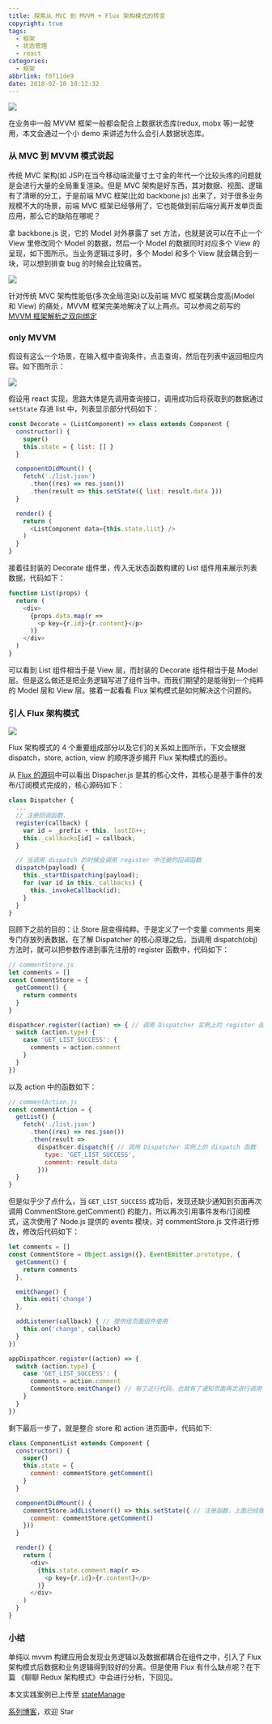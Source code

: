 ```yaml
---
title: 探索从 MVC 到 MVVM + Flux 架构模式的转变
copyright: true
tags:
  - 框架
  - 状态管理
  - react
categories:
  - 框架
abbrlink: f0f11de9
date: 2018-02-10 10:12:32
---
```


![](http://oqhtscus0.bkt.clouddn.com/77fcc2250cfde1b47300673eb3006c8c.jpg-muyy)

在业务中一般 MVVM 框架一般都会配合上数据状态库(redux, mobx 等)一起使用，本文会通过一个小 demo 来讲述为什么会引人数据状态库。

<!--more-->

### 从 MVC 到 MVVM 模式说起

传统 MVC 架构(如 JSP)在当今移动端流量寸土寸金的年代一个比较头疼的问题就是会进行大量的全局重复渲染。但是 MVC 架构是好东西，其对数据、视图、逻辑有了清晰的分工，于是前端 MVC 框架(比如 backbone.js) 出来了，对于很多业务规模不大的场景，前端 MVC 框架已经够用了，它也能做到前后端分离开发单页面应用，那么它的缺陷在哪呢？

拿 backbone.js 说，它的 Model 对外暴露了 set 方法，也就是说可以在不止一个 View 里修改同个 Model 的数据，然后一个 Model 的数据同时对应多个 View 的呈现，如下图所示。当业务逻辑过多时，多个 Model 和多个 View 就会耦合到一块，可以想到排查 bug 的时候会比较痛苦。

![](http://oqhtscus0.bkt.clouddn.com/779649b773473d622881577730d81be7.jpg-200)

针对传统 MVC 架构性能低(多次全局渲染)以及前端 MVC 框架耦合度高(Model 和 View) 的痛处，MVVM 框架完美地解决了以上两点。可以参阅之前写的 [MVVM 框架解析之双向绑定](https://github.com/MuYunyun/blog/issues/11)

### only MVVM

假设有这么一个场景，在输入框中查询条件，点击查询，然后在列表中返回相应内容。如下图所示：

![](http://oqhtscus0.bkt.clouddn.com/ecb63d73e997ebf901552c2a89a991c8.jpg-200)

假设用 react 实现，思路大体是先调用查询接口，调用成功后将获取到的数据通过 `setState` 存进 list 中，列表显示部分代码如下：

```js
const Decorate = (ListComponent) => class extends Component {
  constructor() {
    super()
    this.state = { list: [] }
  }

  componentDidMount() {
    fetch('./list.json')
      .then((res) => res.json())
      .then(result => this.setState({ list: result.data }))
  }

  render() {
    return (
      <ListComponent data={this.state.list} />
    )
  }
}
```

接着往封装的 Decorate 组件里，传入无状态函数构建的 List 组件用来展示列表数据，代码如下：

```js
function List(props) {
  return (
    <div>
      {props.data.map(r =>
        <p key={r.id}>{r.content}</p>
      )}
    </div>
  )
}
```

可以看到 List 组件相当于是 View 层，而封装的 Decorate 组件相当于是 Model 层。但是这么做还是把业务逻辑写进了组件当中。而我们期望的是能得到一个纯粹的 Model 层和 View 层。接着一起看看 Flux 架构模式是如何解决这个问题的。

### 引人 Flux 架构模式

![](http://oqhtscus0.bkt.clouddn.com/77fcc2250cfde1b47300673eb3006c8c.jpg-200)

Flux 架构模式的 4 个重要组成部分以及它们的关系如上图所示，下文会根据 dispatch，store, action, view 的顺序逐步揭开 Flux 架构模式的面纱。

从 [Flux 的源码](https://github.com/facebook/flux/blob/master/src/Dispatcher.js)中可以看出 Dispacher.js 是其的核心文件，其核心是基于事件的发布/订阅模式完成的，核心源码如下：

```js
class Dispatcher {
  ...
  // 注册回调函数，
  register(callback) {
    var id = _prefix + this._lastID++;
    this._callbacks[id] = callback;
  }

  // 当调用 dispatch 的时候会调用 register 中注册的回调函数
  dispatch(payload) {
    this._startDispatching(payload);
    for (var id in this._callbacks) {
      this._invokeCallback(id);
    }
  }
}
```

回顾下之前的目的：让 Store 层变得纯粹。于是定义了一个变量 comments 用来专门存放列表数据，在了解 Dispatcher 的核心原理之后，当调用 dispatch(obj) 方法时，就可以把参数传递到事先注册的 register 函数中，代码如下：

```js
// commentStore.js
let comments = []
const CommentStore = {
  getComment() {
    return comments
  }
}

dispathcer.register((action) => { // 调用 Dispatcher 实例上的 register 函数
  switch (action.type) {
    case 'GET_LIST_SUCCESS': {
      comments = action.comment
    }
  }
})
```

以及 action 中的函数如下：

```js
// commentAction.js
const commentAction = {
  getList() {
    fetch('./list.json')
      .then((res) => res.json())
      .then(result =>
        dispathcer.dispatch({ // 调用 Dispatcher 实例上的 dispatch 函数
          type: 'GET_LIST_SUCCESS',
          comment: result.data
        }))
  }
}
```

但是似乎少了点什么，当 `GET_LIST_SUCCESS` 成功后，发现还缺少通知到页面再次调用 CommentStore.getComment() 的能力，所以再次引用事件发布/订阅模式，这次使用了 Node.js 提供的 events 模块，对 commentStore.js 文件进行修改，修改后代码如下：

```js
let comments = []
const CommentStore = Object.assign({}, EventEmitter.prototype, {
  getComment() {
    return comments
  },

  emitChange() {
    this.emit('change')
  },

  addListener(callback) { // 提供给页面组件使用
    this.on('change', callback)
  }
})

appDispathcer.register((action) => {
  switch (action.type) {
    case 'GET_LIST_SUCCESS': {
      comments = action.comment
      CommentStore.emitChange() // 有了这行代码，也就有了通知页面再次进行调用 CommentStore.getComment 的能力
    }
  }
})
```

剩下最后一步了，就是整合 store 和 action 进页面中，代码如下:

```js
class ComponentList extends Component {
  constructor() {
    super()
    this.state = {
      comment: commentStore.getComment()
    }
  }

  componentDidMount() {
    commentStore.addListener(() => this.setState({ // 注册函数，上面已经提过，供 store 使用
      comment: commentStore.getComment()
    }))
  }

  render() {
    return (
      <div>
        {this.state.comment.map(r =>
          <p key={r.id}>{r.content}</p>
        )}
      </div>
    )
  }
}
```

### 小结

单纯以 mvvm 构建应用会发现业务逻辑以及数据都耦合在组件之中，引入了 Flux 架构模式后数据和业务逻辑得到较好的分离。但是使用 Flux 有什么缺点呢？在下篇 《聊聊 Redux 架构模式》中会进行分析，下回见。

本文实践案例已上传至 [stateManage](https://github.com/MuYunyun/stateManage)

[系列博客](https://github.com/MuYunyun/blog)，欢迎 Star


